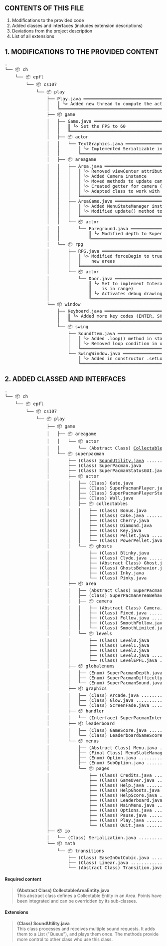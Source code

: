 ## CONTENTS OF THIS FILE
1. Modifications to the provided code
2. Added classes and interfaces (includes extension descriptions)
3. Deviations from the project description
4. List of all extensions


## 1. MODIFICATIONS TO THE PROVIDED CONTENT

<pre>
.
└── 📦 ch
    └── 📦 epfl
        └── 📦 cs107
            └── 📦 play
                ├── Play.java ════════════════════════════════════════════════════════════════════════╗
                │   ║ └> Added new thread to compute the actual FPS                                   ║
                │   ╚═════════════════════════════════════════════════════════════════════════════════╝
                ├── 📦 game
                │   ├── Game.java ════════════════════════════════════════════════════════════════════╗
                │   │   ║ └> Set the FPS to 60                                                        ║
                │   │   ╚═════════════════════════════════════════════════════════════════════════════╝  
                │   ├── 📦 actor
                │   │   └── TextGraphics.java ════════════════════════════════════════════════════════╗
                │   │       ║ └> Implemented Serializable interface                                   ║
                │   │       ╚═════════════════════════════════════════════════════════════════════════╝
                │   ├── 📦 areagame
                │   │   ├── Area.java ════════════════════════════════════════════════════════════════╗
                │   │   │   ║ └> Removed viewCenter attribute                                         ║
                │   │   │   ║ └> Added Camera instance                                                ║
                │   │   │   ║ └> Moved methods to update camera to Camera.java                        ║
                │   │   │   ║ └> Created getter for camera (allows to call shake() method)            ║
                │   │   │   ║ └> Adapted class to work with Camera                                    ║
                │   │   │   ╚═════════════════════════════════════════════════════════════════════════╝
                │   │   ├── AreaGame.java ════════════════════════════════════════════════════════════╗
                │   │   │   ║ └> Added MenuStateManager instance                                      ║
                │   │   │   ║ └> Modified update() method to work with menu states                    ║
                │   │   │   ╚═════════════════════════════════════════════════════════════════════════╝
                │   │   └── 📦 actor
                │   │       └── Foreground.java ══════════════════════════════════════════════════════╗
                │   │           ║ └> Modified depth to SuperPacmanDepth enum                          ║
                │   │           ╚═════════════════════════════════════════════════════════════════════╝
                │   └── 📦 rpg
                │       ├── RPG.java ═════════════════════════════════════════════════════════════════╗
                │       │   ║ └> Modified forceBegin to true in update() method for creating          ║
                │       │   ║    new areas                                                            ║
                │       │   ╚═════════════════════════════════════════════════════════════════════════╝
                │       └── 📦 actor
                │           └── Door.java ════════════════════════════════════════════════════════════╗
                │               ║ └> Set to implement Interactor (allows to fade screen when player   ║
                │               ║    is in range)                                                     ║
                │               ║ └> Activates debug drawing when debutMode is set from the menu      ║
                │               ╚═════════════════════════════════════════════════════════════════════╝
                └── 📦 window
                    ├── Keyboard.java ════════════════════════════════════════════════════════════════╗
                    │   ║ └> Added more key codes (ENTER, SHIFT, CTRL, ALT, ESC)                      ║
                    │   ╚═════════════════════════════════════════════════════════════════════════════╝
                    └── 📦 swing
                        ├── SoundItem.java ═══════════════════════════════════════════════════════════╗
                        │   ║ └> Added .loop() method in start() for audio clips                      ║
                        │   ║ └> Removed loop condition in update()                                   ║
                        │   ╚═════════════════════════════════════════════════════════════════════════╝
                        └── SwingWindow.java ═════════════════════════════════════════════════════════╗
                            ║ └> Added in constructor .setLocationRelativeTo(null) to frame           ║
                            ╚═════════════════════════════════════════════════════════════════════════╝
</pre>

  
  
## 2. ADDED CLASSED AND INTERFACES

<pre>
.
└── 📦 ch
    └── 📦 epfl
        └── 📦 cs107
            └── 📦 play
                ├── 📦 game
                │   ├── 📦 areagame
                │   │   └── 📦 actor
                │   │       └── (Abstract Class) <a href="#CollectableAreaEntity">CollectableAreaEntity.java</a>
                │   └── 📦 superpacman
                │       ├── (Class) <a href="#SoundUtility">SoundUtility.java</a> ..................................... [extension]
                │       ├── (Class) SuperPacman.java
                │       ├── (Class) SuperPacmanStatusGUI.java ............................. [extension]
                │       ├── 📦 actor
                │       │   ├── (Class) Gate.java
                │       │   ├── (Class) SuperPacmanPlayer.java
                │       │   ├── (Class) SuperPacmanPlayerStatusGUI.java
                │       │   ├── (Class) Wall.java
                │       │   ├── 📦 collectables
                │       │   │   ├── (Class) Bonus.java
                │       │   │   ├── (Class) Cake.java ..................................... [extension]
                │       │   │   ├── (Class) Cherry.java
                │       │   │   ├── (Class) Diamond.java
                │       │   │   ├── (Class) Key.java
                │       │   │   ├── (Class) Pellet.java ................................... [extension]
                │       │   │   └── (Class) PowerPellet.java .............................. [extension]
                │       │   └── 📦 ghosts
                │       │       ├── (Class) Blinky.java
                │       │       ├── (Class) Clyde.java .................................... [extension]
                │       │       ├── (Abstract Class) Ghost.java
                │       │       ├── (Class) GhostsBehavior.java ........................... [extension]
                │       │       ├── (Class) Inky.java
                │       │       └── (Class) Pinky.java
                │       ├── 📦 area
                │       │   ├── (Abstract Class) SuperPacmanArea.java
                │       │   ├── (Class) SuperPacmanAreaBehavior.java
                │       │   ├── 📦 camera
                │       │   │   ├── (Abstract Class) Camera.java .......................... [extension]
                │       │   │   ├── (Class) Fixed.java .................................... [extension]
                │       │   │   ├── (Class) Follow.java ................................... [extension]
                │       │   │   ├── (Class) SmoothFollow.java ............................. [extension]
                │       │   │   └── (Class) SmoothLimited.java ............................ [extension]
                │       │   └── 📦 levels
                │       │       ├── (Class) Level0.java
                │       │       ├── (Class) Level1.java
                │       │       ├── (Class) Level2.java
                │       │       ├── (Class) Level3.java ................................... [extension]
                │       │       └── (Class) LevelEPFL.java ................................ [extension]
                │       ├── 📦 globalenums
                │       │   ├── (Enum) SuperPacmanDepth.java .............................. [extension]
                │       │   ├── (Enum) SuperPacmanDifficulty.java ......................... [extension]
                │       │   └── (Enum) SuperPacmanSound.java .............................. [extension]
                │       ├── 📦 graphics
                │       │   ├── (Class) Arcade.java ....................................... [extension]
                │       │   ├── (Class) Glow.java ......................................... [extension]
                │       │   └── (Class) ScreenFade.java ................................... [extension]
                │       ├── 📦 handler
                │       │   └── (Interface) SuperPacmanInteractionVisitor.java
                │       ├── 📦 leaderboard
                │       │   ├── (Class) GameScore.java .................................... [extension]
                │       │   └── (Class) LeaderboardGameScores.java ........................ [extension]
                │       └── 📦 menus
                │           ├── (Abstract Class) Menu.java ................................ [extension]
                │           ├── (Final Class) MenuStateManager.java ....................... [extension]
                │           ├── (Enum) Option.java ........................................ [extension]
                │           ├── (Enum) SubOption.java ..................................... [extension]
                │           └── 📦 pages
                │               ├── (Class) Credits.java .................................. [extension]
                │               ├── (Class) GameOver.java ................................. [extension]
                │               ├── (Class) Help.java ..................................... [extension]
                │               ├── (Class) HelpGhosts.java ............................... [extension]
                │               ├── (Class) HelpScore.java ................................ [extension]
                │               ├── (Class) Leaderboard.java .............................. [extension]
                │               ├── (Class) MainMenu.java ................................. [extension]
                │               ├── (Class) Options.java .................................. [extension]
                │               ├── (Class) Pause.java .................................... [extension]
                │               ├── (Class) Play.java ..................................... [extension]
                │               └── (Class) Quit.java ..................................... [extension]
                ├── 📦 io
                │   └── (Class) Serialization.java ........................................ [extension]
                └── 📦 math
                    └── 📦 transitions
                        ├── (Class) EaseInOutCubic.java ................................... [extension]
                        ├── (Class) Linear.java ........................................... [extension]
                        └── (Abstract Class) Transition.java .............................. [extension]
</pre>
#### Required content
<a name="CollectableAreaEntity"></a>
> **(Abstract Class) CollectableAreaEntity.java**  
> This abstract class defines a Collectable Entity in an Area. Points have been integrated and can be overridden by its sub-classes.

#### Extensions
<a name="SoundUtility"></a>
> **(Class) SoundUtility.java**  
> This class processes and receives multiple sound requests. It adds them to a List ("Queue"), and plays them once. The methods provide more control to other class who use this class.
